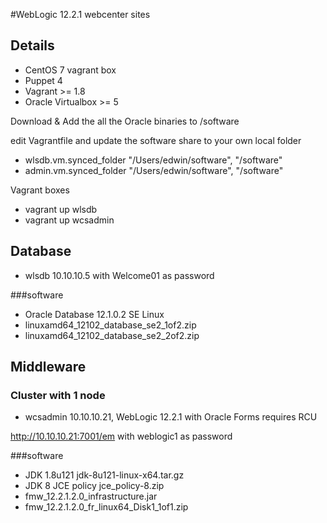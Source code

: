 #WebLogic 12.2.1 webcenter sites

## Details
- CentOS 7 vagrant box
- Puppet 4
- Vagrant >= 1.8
- Oracle Virtualbox >= 5

Download & Add the all the Oracle binaries to /software

edit Vagrantfile and update the software share to your own local folder
- wlsdb.vm.synced_folder "/Users/edwin/software", "/software"
- admin.vm.synced_folder "/Users/edwin/software", "/software"

Vagrant boxes
- vagrant up wlsdb
- vagrant up wcsadmin

## Database
- wlsdb 10.10.10.5 with Welcome01 as password

###software
- Oracle Database 12.1.0.2 SE Linux
- linuxamd64_12102_database_se2_1of2.zip
- linuxamd64_12102_database_se2_2of2.zip

## Middleware

### Cluster with 1 node
- wcsadmin 10.10.10.21, WebLogic 12.2.1 with Oracle Forms requires RCU

http://10.10.10.21:7001/em with weblogic1 as password

###software
- JDK 1.8u121 jdk-8u121-linux-x64.tar.gz
- JDK 8 JCE policy jce_policy-8.zip
- fmw_12.2.1.2.0_infrastructure.jar
- fmw_12.2.1.2.0_fr_linux64_Disk1_1of1.zip
